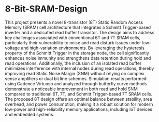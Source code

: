 # 8-Bit-SRAM-Design
This project presents a novel 8-transistor (8T) Static Random Access Memory (SRAM) cell architecture that integrates a Schmitt Trigger-based inverter and a dedicated read buffer transistor. The design aims to address key challenges associated with conventional 6T and 7T SRAM cells, particularly their vulnerability to noise and read disturb issues under low-voltage and high-variation environments. By leveraging the hysteresis property of the Schmitt Trigger in the storage node, the cell significantly enhances noise immunity and strengthens data retention during hold and read operations. Additionally, the inclusion of an isolated read buffer minimizes interference with internal nodes during read operations, thereby improving read Static Noise Margin (SNM) without relying on complex sense amplifiers or dual bit line schemes. Simulation results performed using Cadence Virtuoso and analyzed through butterfly curve methods demonstrate a noticeable improvement in both read and hold SNM compared to traditional 6T, 7T, and Schmitt Trigger-based 7T SRAM cells. The proposed 8T design offers an optimal balance between stability, area overhead, and power consumption, making it a robust solution for modern low-power and high-reliability memory applications, including IoT devices and embedded systems.
